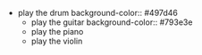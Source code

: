 - play the drum
  background-color:: #497d46
	- play the guitar
	  background-color:: #793e3e
	- play the piano
	- play the violin